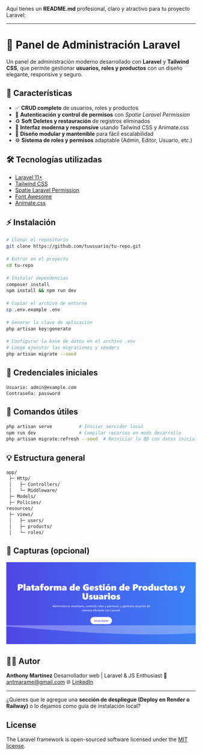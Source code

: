 Aquí tienes un **README.md** profesional, claro y atractivo para tu proyecto Laravel:

---

# 🧩 Panel de Administración Laravel

Un panel de administración moderno desarrollado con **Laravel** y **Tailwind CSS**, que permite gestionar **usuarios, roles y productos** con un diseño elegante, responsive y seguro.

## 🚀 Características

- ✅ **CRUD completo** de usuarios, roles y productos
- 🔐 **Autenticación y control de permisos** con _Spatie Laravel Permission_
- ♻️ **Soft Deletes y restauración** de registros eliminados
- 🎨 **Interfaz moderna y responsive** usando Tailwind CSS y Animate.css
- 🧭 **Diseño modular y mantenible** para fácil escalabilidad
- ⚙️ **Sistema de roles y permisos** adaptable (Admin, Editor, Usuario, etc.)

## 🛠️ Tecnologías utilizadas

- [Laravel 11+](https://laravel.com/)
- [Tailwind CSS](https://tailwindcss.com/)
- [Spatie Laravel Permission](https://spatie.be/docs/laravel-permission/)
- [Font Awesome](https://fontawesome.com/)
- [Animate.css](https://animate.style/)

## ⚡ Instalación

```bash
# Clonar el repositorio
git clone https://github.com/tuusuario/tu-repo.git

# Entrar en el proyecto
cd tu-repo

# Instalar dependencias
composer install
npm install && npm run dev

# Copiar el archivo de entorno
cp .env.example .env

# Generar la clave de aplicación
php artisan key:generate

# Configurar la base de datos en el archivo .env
# Luego ejecutar las migraciones y seeders
php artisan migrate --seed
```

## 🔑 Credenciales iniciales

```
Usuario: admin@example.com
Contraseña: password
```

## 🧰 Comandos útiles

```bash
php artisan serve          # Iniciar servidor local
npm run dev                # Compilar recursos en modo desarrollo
php artisan migrate:refresh --seed  # Reiniciar la BD con datos iniciales
```

## 💡 Estructura general

```
app/
 ├─ Http/
 │   ├─ Controllers/
 │   └─ Middleware/
 ├─ Models/
 ├─ Policies/
resources/
 ├─ views/
 │   ├─ users/
 │   ├─ products/
 │   └─ roles/
```

## 📱 Capturas (opcional)

![Welcome](docs/img/Welcome.png)

## 🧑‍💻 Autor

**Anthony Martínez**
Desarrollador web | Laravel & JS Enthusiast
📧 [antmarame@gmail.com](mailto:antmarame@gmail.com)
🌐 [LinkedIn](https://www.linkedin.com/in/anthony-martinez-amell/)

---

¿Quieres que le agregue una **sección de despliegue (Deploy en Render o Railway)** o lo dejamos como guía de instalación local?

## License

The Laravel framework is open-sourced software licensed under the [MIT license](https://opensource.org/licenses/MIT).
